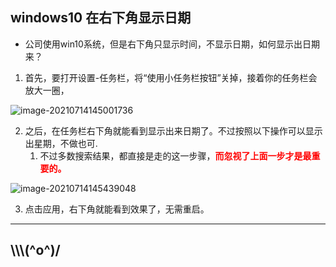 ## windows10 在右下角显示日期

- 公司使用win10系统，但是右下角只显示时间，不显示日期，如何显示出日期来？

1. 首先，要打开设置-任务栏，将“使用小任务栏按钮”关掉，接着你的任务栏会放大一圈，

![image-20210714145001736](https://gitee.com/liuzel01/picbed/raw/master/data/20210714145002_win10_task_dddd.png)

2. 之后，在任务栏右下角就能看到显示出来日期了。不过按照以下操作可以显示出星期，不做也可.
   1. 不过多数搜索结果，都直接是走的这一步骤，<font color=red>**而忽视了上面一步才是最重要的。**</font>

![image-20210714145439048](https://gitee.com/liuzel01/picbed/raw/master/data/20210714145439_win10_task_nodddd.png)

3. 点击应用，右下角就能看到效果了，无需重启。

---

## \\\\\\\(^o^)/

